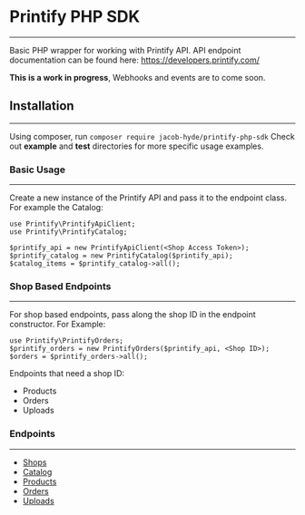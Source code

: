 # Printify PHP SDK
----
Basic PHP wrapper for working with Printify API.
API endpoint documentation can be found here: <https://developers.printify.com/>

**This is a work in progress**, Webhooks and events are to come soon.

## Installation
----
Using composer, run `composer require jacob-hyde/printify-php-sdk`
Check out **example** and **test** directories for more specific usage examples.

### Basic Usage
----
Create a new instance of the Printify API and pass it to the endpoint class. For example the Catalog:
```
use Printify\PrintifyApiClient;
use Printify\PrintifyCatalog;

$printify_api = new PrintifyApiClient(<Shop Access Token>);
$printify_catalog = new PrintifyCatalog($printify_api);
$catalog_items = $printify_catalog->all();
```

### Shop Based Endpoints
----
For shop based endpoints, pass along the shop ID in the endpoint constructor. For Example:
```
use Printify\PrintifyOrders;
$printify_orders = new PrintifyOrders($printify_api, <Shop ID>);
$orders = $printify_orders->all();
```
Endpoints that need a shop ID:
* Products
* Orders
* Uploads

### Endpoints
----
* [Shops](docs/shops.md)
* [Catalog](docs/catalog.md)
* [Products](docs/products.md)
* [Orders](orders.md)
* [Uploads](docs/uploads.md)
